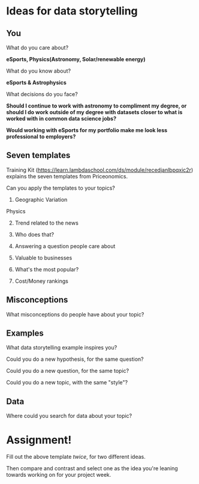 # Ideas for data storytelling

## You

What do you care about?

**eSports, Physics(Astronomy, Solar/renewable energy)**

What do you know about?

**eSports & Astrophysics**

What decisions do you face?

**Should I continue to work with astronomy to compliment my degree, or should I do work outside of my degree with datasets closer to what is worked with in common data science jobs?**

**Would working with eSports for my portfolio make me look less professional to employers?**

## Seven templates

Training Kit (https://learn.lambdaschool.com/ds/module/recedjanlbpqxic2r) explains the seven templates from Priceonomics.

Can you apply the templates to your topics? 

1. Geographic Variation

Physics

2. Trend related to the news


3. Who does that?


4. Answering a question people care about


5. Valuable to businesses


6. What's the most popular?


7. Cost/Money rankings


## Misconceptions

What misconceptions do people have about your topic?


## Examples

What data storytelling example inspires you?


Could you do a new hypothesis, for the same question?


Could you do a new question, for the same topic?


Could you do a new topic, with the same "style"?


## Data

Where could you search for data about your topic?


# Assignment!

Fill out the above template *twice*, for two different ideas.

Then compare and contrast and select one as the idea you're leaning towards
working on for your project week.

